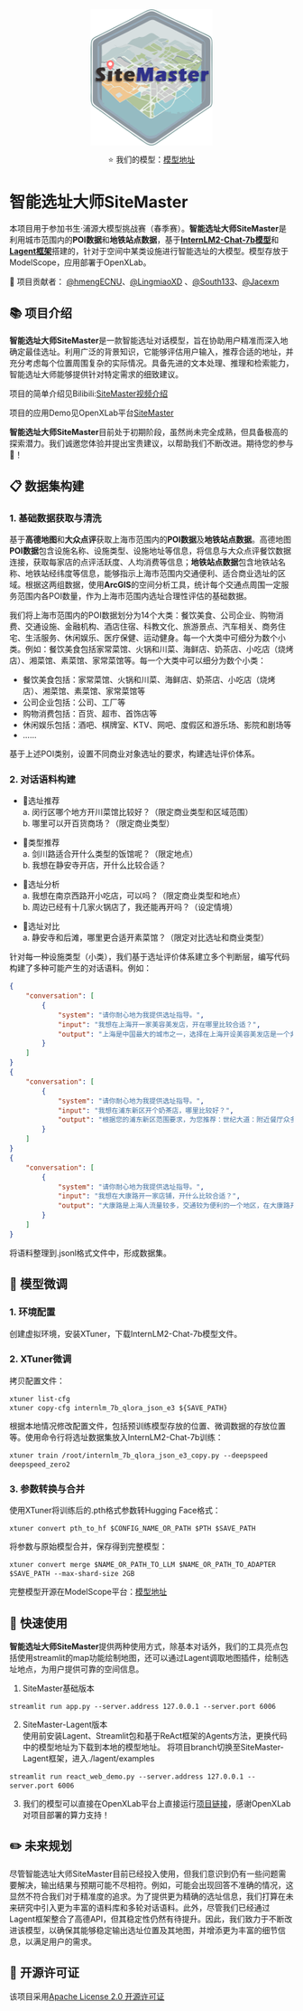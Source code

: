 <div align="center">
  

<img src="./img/SiteMaster.png" width = "216.25" height = "240.5" alt="图片名称" align=center />


⭐ 我们的模型：[模型地址](https://www.modelscope.cn/models/ECNUBigDataLab/SiteMaster)

</div>

# 智能选址大师SiteMaster
本项目用于参加书生·浦源大模型挑战赛（春季赛）。**智能选址大师SiteMaster**是利用城市范围内的**POI数据**和**地铁站点数据**，基于[**InternLM2-Chat-7b模型**](https://github.com/InternLM/InternLM)和[**Lagent框架**](https://github.com/InternLM/lagent)搭建的，针对于空间中某类设施进行智能选址的大模型。模型存放于ModelScope，应用部署于OpenXLab。  

🤝 项目贡献者：
[@hmengECNU](https://github.com/hmengECNU)、[@LingmiaoXD](https://github.com/LingmiaoXD) 、[@South133](https://github.com/South133)、[@Jacexm](https://github.com/Jacexm)

## 📚 项目介绍
**智能选址大师SiteMaster**是一款智能选址对话模型，旨在协助用户精准而深入地确定最佳选址。利用广泛的背景知识，它能够评估用户输入，推荐合适的地址，并充分考虑每个位置周围复杂的实际情况。具备先进的文本处理、推理和检索能力，智能选址大师能够提供针对特定需求的细致建议。

项目的简单介绍见Bilibili:[SiteMaster视频介绍](https://www.bilibili.com/video/BV1Uu4m1M7yR/?vd_source=9ba6740f3e4d1e639327243bdd72925d)

项目的应用Demo见OpenXLab平台[SiteMaster](https://openxlab.org.cn/models/detail/ECNUBigDataLab/SiteMaster) 

**智能选址大师SiteMaster**目前处于初期阶段，虽然尚未完全成熟，但具备极高的探索潜力。我们诚邀您体验并提出宝贵建议，以帮助我们不断改进。期待您的参与🎉！

## 📋 数据集构建
### 1. 基础数据获取与清洗
基于**高德地图**和**大众点评**获取上海市范围内的**POI数据**及**地铁站点数据**。高德地图**POI数据**包含设施名称、设施类型、设施地址等信息，将信息与大众点评餐饮数据连接，获取每家店的点评活跃度、人均消费等信息；**地铁站点数据**包含地铁站名称、地铁站经纬度等信息，能够指示上海市范围内交通便利、适合商业选址的区域。根据这两组数据，使用**ArcGIS**的空间分析工具，统计每个交通点周围一定服务范围内各POI数量，作为上海市范围内选址合理性评估的基础数据。

我们将上海市范围内的POI数据划分为14个大类：餐饮美食、公司企业、购物消费、交通设施、金融机构、酒店住宿、科教文化、旅游景点、汽车相关、商务住宅、生活服务、休闲娱乐、医疗保健、运动健身。每一个大类中可细分为数个小类。例如：餐饮美食包括家常菜馆、火锅和川菜、海鲜店、奶茶店、小吃店（烧烤店）、湘菜馆、素菜馆、家常菜馆等。每一个大类中可以细分为数个小类：

- 餐饮美食包括：家常菜馆、火锅和川菜、海鲜店、奶茶店、小吃店（烧烤店）、湘菜馆、素菜馆、家常菜馆等  
- 公司企业包括：公司、工厂等
- 购物消费包括：百货、超市、首饰店等
- 休闲娱乐包括：酒吧、棋牌室、KTV、网吧、度假区和游乐场、影院和剧场等
- ......

基于上述POI类别，设置不同商业对象选址的要求，构建选址评价体系。

### 2. 对话语料构建
- 📌选址推荐  
   a. 闵行区哪个地方开川菜馆比较好？（限定商业类型和区域范围）  
   b. 哪里可以开百货商场？（限定商业类型）  

- 📌类型推荐   
   a. 剑川路适合开什么类型的饭馆呢？（限定地点）  
   b. 我想在静安寺开店，开什么比较合适？

- 📌选址分析  
   a. 我想在南京西路开小吃店，可以吗？（限定商业类型和地点）  
   b. 周边已经有十几家火锅店了，我还能再开吗？（设定情境）

- 📌选址对比  
   a. 静安寺和后滩，哪里更合适开素菜馆？（限定对比选址和商业类型）

针对每一种设施类型（小类），我们基于选址评价体系建立多个判断层，编写代码构建了多种可能产生的对话语料。例如：
```json
{
    "conversation": [
        {
            "system": "请你耐心地为我提供选址指导。",
            "input": "我想在上海开一家美容美发店，开在哪里比较合适？",
            "output": "上海是中国最大的城市之一，选择在上海开设美容美发店是一个非常不错的选择。以下是几个可能合适的选址建议：1. 江川东路：选择这个位置是一个不错的选择，这里交通便利，人流量大，具有较大的开设美容美发店的需求，便于为市民们提供服务。2. 嘉松中路：这里的美容美发店目前较少，具有较大的开设需求，如果可以在这里开设美容美发店将会弥补这里的一大缺失，方便了人们的生活。3. 浦东机场：将美容美发店开设在这里也非常好，可以配合周围的其他服务，帮助该地区提高自己的居民活跃度，为人们的繁忙生活带来便利。不过，在上海市开设美容美发店需要考虑的因素非常多，例如周边是否存在竞争，附近市场需求量是否足够大，租金是否昂贵等等，建议您对感兴趣的地区开展市场调研和分析，相信您一定可以开一家非常不错的美容美发店，提前祝您生意兴隆！"
        }
    ]
}
{
    "conversation": [
        {
            "system": "请你耐心地为我提供选址指导。",
            "input": "我想在浦东新区开个奶茶店，哪里比较好？",
            "output": "根据您的浦东新区范围要求，为您推荐：世纪大道：附近餐厅众多，其中有7家火锅店、5家烧烤摊。这些都是开饮品店的有利条件，您可以与其他餐饮店搭配合作，相互促进业务，增加客流量和销售额。世纪大道的消费水平位于上海市前列，有密集的产业园区和写字楼，适合提供面向白领的咖啡类饮品。附近有多个旅游景点，顾客以游客居多，适合开甜品类餐饮店，提供奶茶、糕点和小吃，并为游客提供休憩、聊天的场所。世纪大道属于人口居住密集区，且有较多休闲娱乐场所，推荐您选择在这些区域附近经营。而且，世纪大道仅有10家奶茶店，市场仍存在缺口，适合您在此处选址开店。潍坊路：附近餐厅众多，其中有9家火锅店、11家烧烤摊。这些都是开饮品店的有利条件，您可以与其他餐饮店搭配合作，相互促进业务，增加客流量和销售额。潍坊路属于人口居住密集区，顾客群体稳定，且有密集的产业园区和写字楼，适合提供面向白领的咖啡类饮品。潍坊路也有较多休闲娱乐场所，推荐您选择在这些场所附近经营，吸纳广大客源。而且，潍坊路仅有8家奶茶店，市场仍存在缺口，适合您在此处选址开店。杨思：附近餐饮店极其兴盛，其中有28家火锅店、11家烧烤摊。这些都是开饮品店的有利条件，您可以与其他餐饮店搭配合作，相互促进业务，增加客流量和销售额。此外，附近有多个旅游景点，顾客以游客居多，适合奶茶店的开设。杨思属于人口居住密集区，顾客群体稳定，且有密集的产业园区和写字楼，适合提供面向白领的咖啡类饮品。杨思也有较多休闲娱乐场所，推荐您选择在这些场所附近经营，提供解渴、功能性饮品。\n而且，杨思仅有7家奶茶店，市场仍存在缺口，适合您在此处选址开店。"
        }
    ]
}
{
    "conversation": [
        {
            "system": "请你耐心地为我提供选址指导。",
            "input": "我想在大康路开一家店铺，开什么比较合适？",
            "output": "大康路是上海人流量较多，交通较为便利的一个地区，在大康路开设任何一家店铺都非常具有潜力。从已有店铺竞争的角度来看，开设摄影文印店、酒吧、棋牌室都是非常合适的，因为目前大康路附近的摄影文印店、酒吧、棋牌室都比较少，可能有潜在需求。但需要注意的是，目前大康路附近并未开设这些店铺，可能是存在其他原因，例如租金成本太高，或者周围居民消费水平不高等问题。建议您对大康路附近地区开展市场调研和分析再做决定，提前祝您生意兴隆！"
        }
    ]
}
```
将语料整理到.jsonl格式文件中，形成数据集。

## 🔧 模型微调
### 1. 环境配置
创建虚拟环境，安装XTuner，下载InternLM2-Chat-7b模型文件。

### 2. XTuner微调
拷贝配置文件：
```shell
xtuner list-cfg
xtuner copy-cfg internlm_7b_qlora_json_e3 ${SAVE_PATH}
```

根据本地情况修改配置文件，包括预训练模型存放的位置、微调数据的存放位置等。使用命令行将选址数据集放入InternLM2-Chat-7b训练：
```shell
xtuner train /root/internlm_7b_qlora_json_e3_copy.py --deepspeed deepspeed_zero2
```

### 3. 参数转换与合并
使用XTuner将训练后的.pth格式参数转Hugging Face格式：
```shell
xtuner convert pth_to_hf $CONFIG_NAME_OR_PATH $PTH $SAVE_PATH
```

将参数与原始模型合并，保存得到完整模型：
```shell
xtuner convert merge $NAME_OR_PATH_TO_LLM $NAME_OR_PATH_TO_ADAPTER $SAVE_PATH --max-shard-size 2GB
```
完整模型开源在ModelScope平台：[模型地址](https://www.modelscope.cn/models/ECNUBigDataLab/SiteMaster)

## 🔎 快速使用

**智能选址大师SiteMaster**提供两种使用方式，除基本对话外，我们的工具亮点包括使用streamlit的map功能绘制地图，还可以通过Lagent调取地图插件，绘制选址地点，为用户提供可靠的空间信息。

1. SiteMaster基础版本
```
streamlit run app.py --server.address 127.0.0.1 --server.port 6006
```
2. SiteMaster-Lagent版本  
使用前安装Lagent、Streamlit包和基于ReAct框架的Agents方法，更换代码中的模型地址为下载到本地的模型地址。
将项目branch切换至SiteMaster-Lagent框架，进入./lagent/examples
```
streamlit run react_web_demo.py --server.address 127.0.0.1 --server.port 6006
```
3. 我们的模型可以直接在OpenXLab平台上直接运行[项目链接](https://openxlab.org.cn/models/detail/ECNUBigDataLab/SiteMaster)，感谢OpenXLab对项目部署的算力支持！


## ✏️ 未来规划
尽管智能选址大师SiteMaster目前已经投入使用，但我们意识到仍有一些问题需要解决，输出结果与预期可能不尽相符。例如，可能会出现回答不准确的情况，这显然不符合我们对于精准度的追求。为了提供更为精确的选址信息，我们打算在未来研究中引入更为丰富的语料库和多轮对话语料。此外，尽管我们已经通过Lagent框架整合了高德API，但其稳定性仍然有待提升。因此，我们致力于不断改进该模型，以确保其能够稳定输出选址位置及其地图，并增添更为丰富的细节信息，以满足用户的需求。

## 📑 开源许可证
该项目采用[Apache License 2.0 开源许可证](LICENSE.txt)
